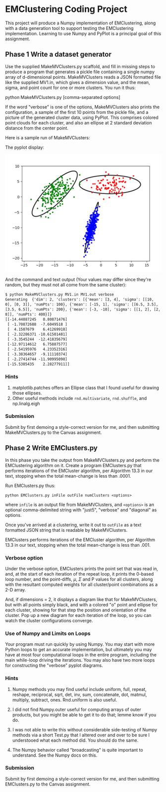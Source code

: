 # EMClustering Coding Project
This project will produce a Numpy implementation of EMClustering, along with a data generation tool to support testing the EMClustering implementation.  Learning to use Numpy and PyPlot is a principal goal of this assignment.

## Phase 1 Write a dataset generator
Use the supplied MakeMVClusters.py scaffold, and fill in missing steps to produce a program that generates a pickle file containing a single numpy array of d-dimensional points.  MakeMVClusters reads a JSON formatted file like the
supplied MV1.in, which gives a dimension value, and the mean, sigma, and point 
count for one or more clusters.  You run it thus:

python MakeMVClusters.py <configFile> <pickleOutputFile> [comma-separated options]

If the word "verbose" is one of the options, MakeMVClusters also prints the configuration, a sample of the first 10 points from the pickle file, and a picture of the generated cluster data, using PyPlot.  This comprises colored point clouds for each cluster, and also an
ellipse at 2 standard deviation distance from the center point.

Here is a sample run of MakeMVClusters:

The pyplot display: 

![Clusters](ClusterDiagram.png)

And the command and text output (Your values may differ since they're random, but they must not all come from the same cluster):
```
$ python MakeMVClusters.py MV1.in MV1.out verbose
Generating  {'dim': 2, 'clusters': [{'mean': [3, 4], 'sigma': [[10, 0], [0, 3]], 'numPts': 100}, {'mean': [-15, 1], 'sigma': [[6.5, 3.5], [3.5, 6.5]], 'numPts': 200}, {'mean': [-3, -10], 'sigma': [[1, 2], [2, 8]], 'numPts': 400}]}
[[-14.44887245   0.80871476]
 [ -1.70872688  -7.6049518 ]
 [  4.1507679    6.41269918]
 [ -2.32286371 -10.61501481]
 [ -3.3545244  -12.41835679]
 [-12.97114612   6.75887577]
 [ -2.54195976   4.23352316]
 [ -3.38364657  -9.11110374]
 [ -2.27414744 -11.90995098]
 [-15.5385435    2.28277911]]
```

### Hints
1. matplotlib.patches offers an Ellipse class that I found useful for drawing those ellipses.
2. Other useful methods include `rnd.multivariate`, `rnd.shuffle`, and np.linalg.eigh

### Submission
Submit by first demoing a style-correct version for me, and then submitting MakeMVClusters.py to the Canvas assignment.

## Phase 2 Write EMClusters.py
In this phase you take the output from MakeMVClusters.py and perform the EMClustering algorithm on it.  Create a program EMClusters.py that performs iterations of the EMCluster algorithm, per Algorithm 13.3 in our text, stopping when the total mean-change 
is less than .0001.  

Run EMClusters.py thus:
```
python EMClusters.py inFile outFile numClusters <options>
```
where `infile` is an output file from MakeMVClusters, and `<options>` is an optional
comma-delimited string with "just5", "verbose" and "diagonal" as options.

Once you've arrived at a clustering, write it out to `outFile` as a text formatted JSON string that is readable by MakeMVClusters.

EMClusters performs iterations of the EMCluster algorithm, per Algorithm 13.3 in 
our text, stopping when the total mean-change is less than .001.  

### Verbose option
Under the verbose option, EMClusters prints the point set that was read in, and,
at the start of each iteration of the repeat loop, it prints the 0-based loop number, and the point-diffs, $\mu$, $\Sigma$ and P values for all clusters, along with the resultant computed weights for all cluster/point combinations as a 2-D array.

And, if dimensions = 2, it displays a diagram like that for MakeMVClusters, but with all points simply black, and with a colored "o" point and ellipse for each cluster, showing for that step the position and orientation of the cluster.  Pop up a new diagram for each iteration of the loop, so you can watch the cluster configurations converge.

### Use of Numpy and Limits on Loops
Your program must run quickly by using Numpy.  You may start with more Python loops to get an accurate implementation, but ultimately you may have at most four computational loops
in the entire program, including the main while-loop driving the iterations.  You may also have two more loops for constructing the "verbose" pyplot diagrams.

### Hints
1. Numpy methods you may find useful include uniform, full, repeat, reshape, reciprocal,
sqrt, det, inv, sum, concatenate, dot, matmul, multiply, subtract, ones.  Rnd.uniform is also useful.

2. I did not find Numpy.outer useful for computing arrays of outer products, but you might be able to get it to do that; lemme know if you do.

3. I was not able to write this without considerable side-testing of Numpy methods via a short Test.py that I altered over and over to be sure I understooed what each method did.  You should do the same.

4. The Numpy behavior called "broadcasting" is quite important to understand.  See the Numpy docs on this.




### Submission
Submit by first demoing a style-correct version for me, and then submitting EMClusters.py to the Canvas assignment.